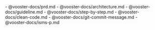<vooster-docs>
- @vooster-docs/prd.md
- @vooster-docs/architecture.md
- @vooster-docs/guideline.md
- @vooster-docs/step-by-step.md
- @vooster-docs/clean-code.md
- @vooster-docs/git-commit-message.md
- @vooster-docs/isms-p.md
</vooster-docs>